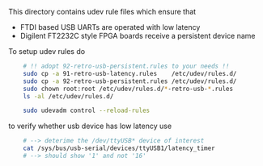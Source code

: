 This directory contains udev rule files which ensure that
- FTDI based USB UARTs are operated with low latency
- Digilent FT2232C style FPGA boards receive a persistent device name

To setup udev rules do
```bash
    # !! adopt 92-retro-usb-persistent.rules to your needs !!
    sudo cp -a 91-retro-usb-latency.rules    /etc/udev/rules.d/
    sudo cp -a 92-retro-usb-persistent.rules /etc/udev/rules.d/
    sudo chown root:root /etc/udev/rules.d/*-retro-usb-*.rules
    ls -al /etc/udev/rules.d/

    sudo udevadm control --reload-rules
```

to verify whether usb device has low latency use
```bash
    # --> deterime the /dev/ttyUSB* device of interest
    cat /sys/bus/usb-serial/devices/ttyUSB1/latency_timer
    # --> should show '1' and not '16'
```
